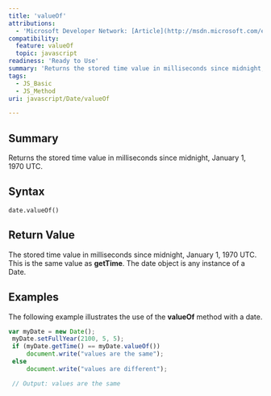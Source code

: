 ```yaml
---
title: 'valueOf'
attributions:
  - 'Microsoft Developer Network: [Article](http://msdn.microsoft.com/en-us/library/ie/jj155184(v=vs.94).aspx)'
compatibility:
  feature: valueOf
  topic: javascript
readiness: 'Ready to Use'
summary: 'Returns the stored time value in milliseconds since midnight, January 1, 1970 UTC.'
tags:
  - JS_Basic
  - JS_Method
uri: javascript/Date/valueOf

---
```

## Summary

Returns the stored time value in milliseconds since midnight, January 1, 1970 UTC.

## Syntax

    date.valueOf()

## Return Value

The stored time value in milliseconds since midnight, January 1, 1970 UTC. This is the same value as **getTime**. The date object is any instance of a Date.

## Examples

The following example illustrates the use of the **valueOf** method with a date.

``` js
var myDate = new Date();
 myDate.setFullYear(2100, 5, 5);
 if (myDate.getTime() == myDate.valueOf())
     document.write("values are the same");
 else
     document.write("values are different");

 // Output: values are the same
```

